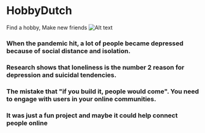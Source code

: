 # HobbyDutch
Find a hobby, Make new friends
![Alt text](https://hobbydutch.com/static/media/ai.a792b726.png "Optional title")

<h3>When the pandemic hit, a lot of people became depressed because of social distance and isolation.</h3>
<h3>Research shows that loneliness is the number 2 reason for depression and suicidal tendencies.</h3>
<h3>The mistake that "if you build it, people would come". You need to engage with users in your online communities.</h3>
<h3>It was just a fun project and maybe it could help connect people online</h3>

